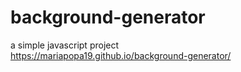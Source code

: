 # background-generator
a simple javascript project <br>
https://mariapopa19.github.io/background-generator/
